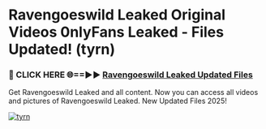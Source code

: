 # Ravengoeswild Leaked Original Videos 0nlyFans Leaked - Files Updated! (tyrn)

<h3>🔴 CLICK HERE 🌐==►► <a href="https://tinyurl.com/brd5kh86" rel="nofollow">Ravengoeswild Leaked Updated Files</a></h3>

Get Ravengoeswild Leaked and all content. Now you can access all videos and pictures of Ravengoeswild Leaked. New Updated Files 2025!

[![tyrn](https://i.imgur.com/K7sEzmb.gif)](https://tinyurl.com/brd5kh86)
